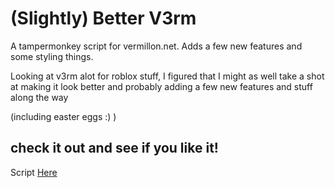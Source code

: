 # (Slightly) Better V3rm

A tampermonkey script for vermillon.net. Adds a few new features and some styling things.

Looking at v3rm alot for roblox stuff, I figured that I might as well take a shot at making it look better and probably adding a few new features and stuff along the way

(including easter eggs :) )

## check it out and see if you like it!

Script [Here](raw.githubusercontent.com/littlepriceonu/-Slightly-Better-V3rm/main/V1.js)